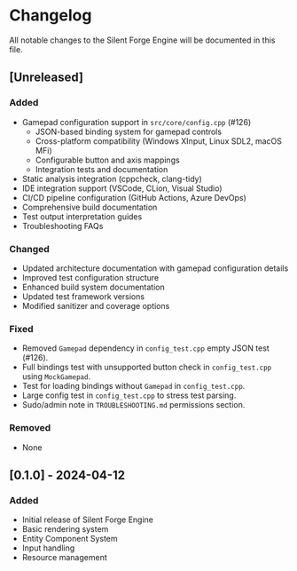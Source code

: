 # Changelog

All notable changes to the Silent Forge Engine will be documented in this file.

## [Unreleased]

### Added
- Gamepad configuration support in `src/core/config.cpp` (#126)
  - JSON-based binding system for gamepad controls
  - Cross-platform compatibility (Windows XInput, Linux SDL2, macOS MFi)
  - Configurable button and axis mappings
  - Integration tests and documentation
- Static analysis integration (cppcheck, clang-tidy)
- IDE integration support (VSCode, CLion, Visual Studio)
- CI/CD pipeline configuration (GitHub Actions, Azure DevOps)
- Comprehensive build documentation
- Test output interpretation guides
- Troubleshooting FAQs

### Changed
- Updated architecture documentation with gamepad configuration details
- Improved test configuration structure
- Enhanced build system documentation
- Updated test framework versions
- Modified sanitizer and coverage options

### Fixed
- Removed `Gamepad` dependency in `config_test.cpp` empty JSON test (#126).
- Full bindings test with unsupported button check in `config_test.cpp` using `MockGamepad`.
- Test for loading bindings without `Gamepad` in `config_test.cpp`.
- Large config test in `config_test.cpp` to stress test parsing.
- Sudo/admin note in `TROUBLESHOOTING.md` permissions section.

### Removed
- None

## [0.1.0] - 2024-04-12

### Added
- Initial release of Silent Forge Engine
- Basic rendering system
- Entity Component System
- Input handling
- Resource management 